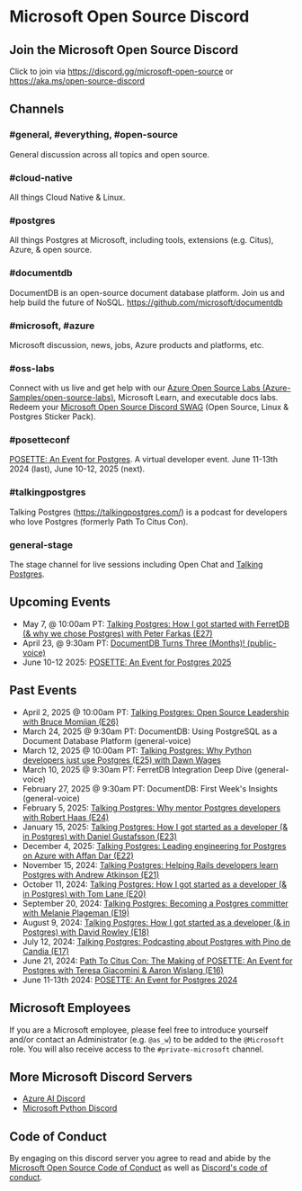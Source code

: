 # Microsoft Open Source Discord

## Join the Microsoft Open Source Discord

Click to join via <https://discord.gg/microsoft-open-source> or <https://aka.ms/open-source-discord>

## Channels

### #general, #everything, #open-source

General discussion across all topics and open source.

### #cloud-native

All things Cloud Native & Linux.

### #postgres

All things Postgres at Microsoft, including tools, extensions (e.g. Citus), Azure, & open source.

### #documentdb

DocumentDB is an open-source document database platform. Join us and help build the future of NoSQL. <https://github.com/microsoft/documentdb>

### #microsoft, #azure

Microsoft discussion, news, jobs, Azure products and platforms, etc.

### #oss-labs

Connect with us live and get help with our [Azure Open Source Labs (Azure-Samples/open-source-labs)](https://aka.ms/oss-labs), Microsoft Learn, and executable docs labs. Redeem your [Microsoft Open Source Discord SWAG](https://aka.ms/open-source-discord-swag) (Open Source, Linux & Postgres Sticker Pack).

### #posetteconf

[POSETTE: An Event for Postgres](https://posetteconf.com). A virtual developer event. June 11-13th 2024 (last), June 10-12, 2025 (next).

### #talkingpostgres

Talking Postgres (<https://talkingpostgres.com/>) is a podcast for developers who love Postgres (formerly Path To Citus Con).

### general-stage

The stage channel for live sessions including Open Chat and [Talking Postgres](https://talkingpostgres.com).

## Upcoming Events
- May 7, @ 10:00am PT: [Talking Postgres: How I got started with FerretDB (& why we chose Postgres) with Peter Farkas (E27)](https://aka.ms/talkingpostgres-ep27-cal)
- April 23, @ 9:30am PT: [DocumentDB Turns Three (Months)! (public-voice)](https://discord.gg/Bmv9t7qB?event=1338559054154436608)
- June 10-12 2025: [POSETTE: An Event for Postgres 2025](https://posetteconf.com)

## Past Events
- April 2, 2025 @ 10:00am PT: [Talking Postgres: Open Source Leadership with Bruce Momjian (E26)](https://talkingpostgres.com/episodes/open-source-leadership-with-bruce-momjian)
- March 24, 2025 @ 9:30am PT: DocumentDB: Using PostgreSQL as a Document Database Platform (general-voice)
- March 12, 2025 @ 10:00am PT: [Talking Postgres: Why Python developers just use Postgres (E25) with Dawn Wages](https://talkingpostgres.com/episodes/why-python-developers-just-use-postgres-with-dawn-wages)
- March 10, 2025 @ 9:30am PT: FerretDB Integration Deep Dive (general-voice)
- February 27, 2025 @ 9:30am PT: DocumentDB: First Week's Insights (general-voice)
- February 5, 2025: [Talking Postgres: Why mentor Postgres developers with Robert Haas (E24)](https://talkingpostgres.com/episodes/why-mentor-postgres-developers-with-robert-haas)
- January 15, 2025: [Talking Postgres: How I got started as a developer (& in Postgres) with Daniel Gustafsson (E23)](https://talkingpostgres.com/episodes/how-i-got-started-as-a-developer-in-postgres-with-daniel-gustafsson)
- December 4, 2025: [Talking Postgres: Leading engineering for Postgres on Azure with Affan Dar (E22)](https://talkingpostgres.com/episodes/leading-engineering-for-postgres-on-azure-with-affan-dar)
- November 15, 2024: [Talking Postgres: Helping Rails developers learn Postgres with Andrew Atkinson (E21)](https://talkingpostgres.com/episodes/helping-rails-developers-learn-postgres-with-andrew-atkinson)
- October 11, 2024: [Talking Postgres: How I got started as a developer (& in Postgres) with Tom Lane (E20)](https://talkingpostgres.com/episodes/how-i-got-started-as-a-developer-in-postgres-with-tom-lane)
- September 20, 2024: [Talking Postgres: Becoming a Postgres committer with Melanie Plageman (E19)](https://talkingpostgres.com/episodes/becoming-a-postgres-committer-with-melanie-plageman)
- August 9, 2024: [Talking Postgres: How I got started as a developer (& in Postgres) with David Rowley (E18)](https://talkingpostgres.com/episodes/how-i-got-started-as-a-developer-in-postgres-with-david-rowley)
- July 12, 2024: [Talking Postgres: Podcasting about Postgres with Pino de Candia (E17)](https://talkingpostgres.com/episodes/podcasting-about-postgres-with-pino-de-candia)
- June 21, 2024: [Path To Citus Con: The Making of POSETTE: An Event for Postgres with Teresa Giacomini & Aaron Wislang (E16)](https://talkingpostgres.com/episodes/the-making-of-posette-an-event-for-postgres-with-teresa-giacomini-aaron-wislang)
- June 11-13th 2024: [POSETTE: An Event for Postgres 2024](https://aka.ms/posette)

## Microsoft Employees

If you are a Microsoft employee, please feel free to introduce yourself and/or contact an Administrator (e.g. `@as_w`) to be added to the `@Microsoft` role. You will also receive access to the `#private-microsoft` channel.

## More Microsoft Discord Servers

- [Azure AI Discord](https://discord.gg/yrTeVQwpWm)
- [Microsoft Python Discord](https://aka.ms/python-discord)

## Code of Conduct

By engaging on this discord server you agree to read and abide by the [Microsoft Open Source Code of Conduct](https://opensource.microsoft.com/codeofconduct/) as well as [Discord's code of conduct](https://discord.com/terms).
